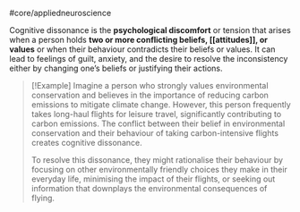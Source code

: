 #core/appliedneuroscience

Cognitive dissonance is the **psychological discomfort** or tension that arises when a person holds **two or more conflicting beliefs, [[attitudes]], or values** or when their behaviour contradicts their beliefs or values. It can lead to feelings of guilt, anxiety, and the desire to resolve the inconsistency either by changing one’s beliefs or justifying their actions.

> [!Example]
> Imagine a person who strongly values environmental conservation and believes in the importance of reducing carbon emissions to mitigate climate change. However, this person frequently takes long-haul flights for leisure travel, significantly contributing to carbon emissions. The conflict between their belief in environmental conservation and their behaviour of taking carbon-intensive flights creates cognitive dissonance.
> 
> To resolve this dissonance, they might rationalise their behaviour by focusing on other environmentally friendly choices they make in their everyday life, minimising the impact of their flights, or seeking out information that downplays the environmental consequences of flying.
